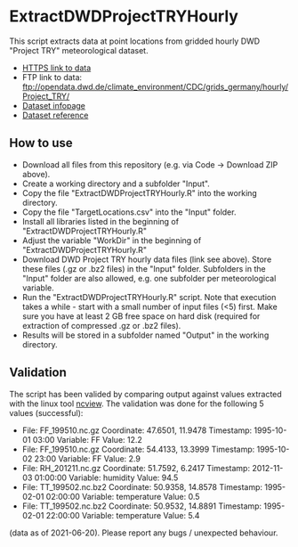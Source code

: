 # ExtractDWDProjectTRYHourly
This script extracts data at point locations from gridded hourly DWD "Project TRY" meteorological dataset.
 - [HTTPS link to data](https://opendata.dwd.de/climate_environment/CDC/grids_germany/hourly/Project_TRY/)
 - FTP link to data: ftp://opendata.dwd.de/climate_environment/CDC/grids_germany/hourly/Project_TRY/
 - [Dataset infopage](https://opendata.dwd.de/climate_environment/CDC/help/landing_pages/doi_landingpage_TRY_Basis_v001.html)
 - [Dataset reference](https://link.springer.com/article/10.1007%2Fs00704-016-2003-7)

## How to use
 - Download all files from this repository (e.g. via Code -> Download ZIP above).
 - Create a working directory and a subfolder "Input".
 - Copy the file "ExtractDWDProjectTRYHourly.R" into the working directory.
 - Copy the file "TargetLocations.csv" into the "Input" folder.
 - Install all libraries listed in the beginning of "ExtractDWDProjectTRYHourly.R"
 - Adjust the variable "WorkDir" in the beginning of "ExtractDWDProjectTRYHourly.R"
 - Download DWD Project TRY hourly data files (link see above). Store these files (.gz or .bz2 files) in the "Input" folder. Subfolders in the "Input" folder are also allowed, e.g. one subfolder per meteorological variable.
 - Run the "ExtractDWDProjectTRYHourly.R" script. Note that execution takes a while - start with a small number of input files (<5) first. Make sure you have at least 2 GB free space on hard disk (required for extraction of compressed .gz or .bz2 files).
 - Results will be stored in a subfolder named "Output" in the working directory.

## Validation

The script has been valided by comparing output against values extracted with the linux tool [ncview](http://meteora.ucsd.edu/~pierce/ncview_home_page.html). The validation was done for the following 5 values (successful):

 - File: FF_199510.nc.gz Coordinate: 47.6501, 11.9478 Timestamp: 1995-10-01 03:00 Variable: FF Value: 12.2
 - File: FF_199510.nc.gz Coordinate: 54.4133, 13.3999 Timestamp: 1995-10-02 23:00 Variable: FF Value: 2.9
 - File: RH_201211.nc.gz Coordinate: 51.7592, 6.2417 Timestamp: 2012-11-03 01:00:00 Variable: humidity Value: 94.5
 - File: TT_199502.nc.bz2 Coordinate: 50.9358, 14.8578 Timestamp: 1995-02-01 02:00:00 Variable: temperature Value: 0.5
 - File: TT_199502.nc.bz2 Coordinate: 50.9532, 14.8891 Timestamp: 1995-02-01 22:00:00 Variable: temperature Value: 5.4

(data as of 2021-06-20). Please report any bugs / unexpected behaviour.
